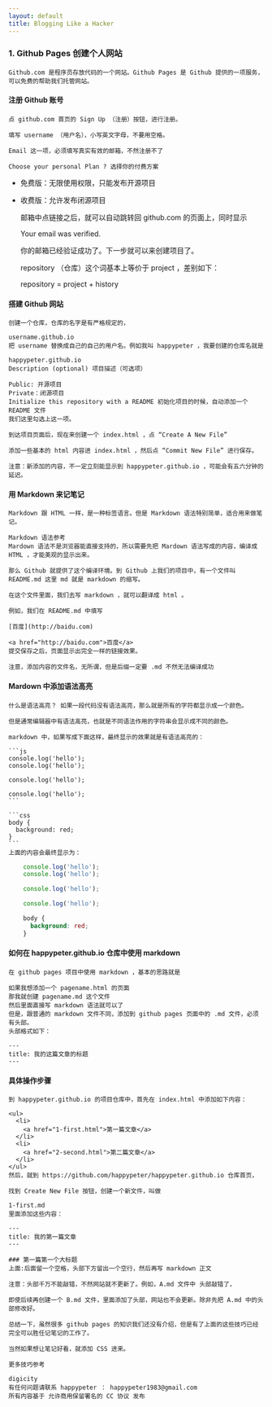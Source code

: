 ```yaml
---
layout: default
title: Blogging Like a Hacker
---
```




###   1. Github Pages 创建个人网站

    Github.com 是程序员存放代码的一个网站。Github Pages 是 Github 提供的一项服务，可以免费的帮助我们托管网站。

####  注册 Github 账号

    点 github.com 首页的 Sign Up （注册）按钮，进行注册。

    填写 username （用户名），小写英文字母，不要用空格。

    Email 这一项，必须填写真实有效的邮箱，不然注册不了

    Choose your personal Plan ? 选择你的付费方案

- 免费版：无限使用权限，只能发布开源项目
- 收费版：允许发布闭源项目

    邮箱中点链接之后，就可以自动跳转回 github.com 的页面上，同时显示

    Your email was verified.

    你的邮箱已经验证成功了。下一步就可以来创建项目了。

    repository （仓库）这个词基本上等价于 project ，差别如下：

    repository = project + history

####  搭建 Github 网站

    创建一个仓库，仓库的名字是有严格规定的，

    username.github.io
    把 username 替换成自己的自己的用户名。例如我叫 happypeter ，我要创建的仓库名就是

    happypeter.github.io
    Description (optional) 项目描述（可选项）

    Public: 开源项目
    Private：闭源项目
    Initialize this repository with a README 初始化项目的时候，自动添加一个 README 文件
    我们这里勾选上这一项。

    到达项目页面后，现在来创建一个 index.html ，点 “Create A New File”

    添加一些基本的 html 内容进 index.html ，然后点 “Commit New File” 进行保存。

    注意：新添加的内容，不一定立刻能显示到 happypeter.github.io ，可能会有五六分钟的延迟。

####  用 Markdown 来记笔记

    Markdown 跟 HTML 一样，是一种标签语言。但是 Markdown 语法特别简单，适合用来做笔记。

    Markdown 语法参考
    Mardown 语法不是浏览器能直接支持的，所以需要先把 Mardown 语法写成的内容，编译成 HTML ，才能美观的显示出来。

    那么 Github 就提供了这个编译环境。到 Github 上我们的项目中，有一个文件叫 README.md 这里 md 就是 markdown 的缩写。

    在这个文件里面，我们去写 markdown ，就可以翻译成 html 。

    例如，我们在 README.md 中填写

    [百度](http://baidu.com)

    <a href="http://baidu.com">百度</a>
    提交保存之后，页面显示出完全一样的链接效果。

    注意，添加内容的文件名，无所谓，但是后缀一定要 .md 不然无法编译成功

####  Mardown 中添加语法高亮

    什么是语法高亮？ 如果一段代码没有语法高亮，那么就是所有的字符都显示成一个颜色。

    但是通常编辑器中有语法高亮，也就是不同语法作用的字符串会显示成不同的颜色。

    markdown 中，如果写成下面这样，最终显示的效果就是有语法高亮的：

    ```js
    console.log('hello');
    console.log('hello');

    console.log('hello');

    console.log('hello');
    ```

    ```css
    body {
      background: red;
    }
    ```
    上面的内容会最终显示为：

```js
    console.log('hello');
    console.log('hello');

    console.log('hello');

    console.log('hello');
```

```css
    body {
      background: red;
    }
```

####   如何在 happypeter.github.io 仓库中使用 markdown

    在 github pages 项目中使用 markdown ，基本的思路就是

    如果我想添加一个 pagename.html 的页面
    那我就创建 pagename.md 这个文件
    然后里面直接写 markdown 语法就可以了
    但是，跟普通的 markdown 文件不同，添加到 github pages 页面中的 .md 文件，必须有头部。
    头部格式如下：

    ---
    title: 我的这篇文章的标题
    ---

####   具体操作步骤

    到 happypeter.github.io 的项目仓库中，首先在 index.html 中添加如下内容：

    <ul>
      <li>
        <a href="1-first.html">第一篇文章</a>
      </li>
      <li>
        <a href="2-second.html">第二篇文章</a>
      </li>
    </ul>
    然后，就到 https://github.com/happypeter/happypeter.github.io 仓库首页，

    找到 Create New File 按钮，创建一个新文件，叫做

    1-first.md
    里面添加这些内容：

    ---
    title: 我的第一篇文章
    ---

    ### 第一篇第一个大标题
    上面:后面留一个空格，头部下方留出一个空行，然后再写 markdown 正文

    注意：头部千万不能敲错，不然网站就不更新了。例如，A.md 文件中 头部敲错了，

    即使后续再创建一个 B.md 文件，里面添加了头部，网站也不会更新。除非先把 A.md 中的头部修改好。

    总结一下，虽然很多 github pages 的知识我们还没有介绍，但是有了上面的这些技巧已经完全可以胜任记笔记的工作了。

    当然如果想让笔记好看，就添加 CSS 进来。

    更多技巧参考

    digicity
    有任何问题请联系 happypeter ： happypeter1983@gmail.com
    所有内容基于 允许商用保留署名的 CC 协议 发布
